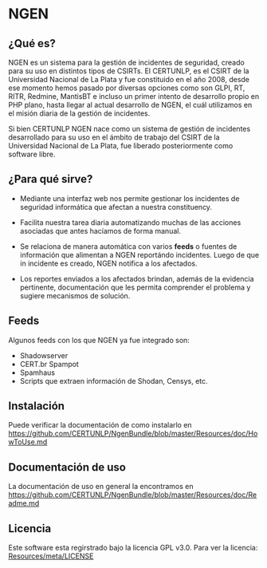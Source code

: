 
# NGEN

## ¿Qué es?

NGEN es un sistema para la gestión de incidentes de seguridad, creado para su uso en distintos tipos
de CSIRTs. 
El CERTUNLP, es el CSIRT de la Universidad Nacional de La Plata y  fue constituido en el año 2008, desde ese momento hemos pasado por diversas opciones como son GLPI, RT, RITR, Redmine, MantisBT e incluso un primer intento de desarrollo propio en PHP plano, hasta llegar al actual desarrollo de NGEN, el cuál utilizamos en el misión diaria de la gestión de incidentes.

Si bien CERTUNLP NGEN nace como un sistema de gestión de incidentes desarrollado para su uso en el ámbito de trabajo del CSIRT de la Universidad Nacional de La Plata, fue liberado posteriormente como software libre.


## ¿Para qué sirve?

* Mediante una interfaz web nos permite gestionar los incidentes de seguridad informática que afectan a nuestra constituency. 

* Facilita nuestra tarea diaria automatizando muchas de las acciones asociadas que antes hacíamos de forma manual.

* Se relaciona de manera automática con varios **feeds** o fuentes de información que alimentan a NGEN reportándo incidentes. Luego de que in incidente es creado, NGEN notifica a los afectados.

* Los reportes enviados a los afectados brindan, además de la evidencia pertinente, documentación que les permita comprender el problema y sugiere mecanismos de solución.


## Feeds

Algunos feeds con los que NGEN ya fue integrado son:
* Shadowserver
* CERT.br Spampot
* Spamhaus
* Scripts que extraen información de Shodan, Censys, etc.

## Instalación

Puede verificar la documentación de como instalarlo en https://github.com/CERTUNLP/NgenBundle/blob/master/Resources/doc/HowToUse.md

## Documentación de uso 

La documentación de uso en general la encontramos en
https://github.com/CERTUNLP/NgenBundle/blob/master/Resources/doc/Readme.md

## Licencia

Este software esta regirstrado bajo la licencia GPL v3.0. Para ver la licencia:
[Resources/meta/LICENSE](https://github.com/CERTUNLP/NgenBundle/blob/master/Resources/meta/LICENSE.es)

